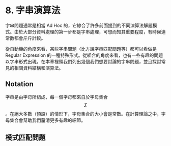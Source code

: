 # 8. 字串演算法

字串問題通常是相當 Ad Hoc 的，它綜合了許多前面提到的不同演算法解題模式。由於大部分資料處理的第一步都是字串處理，可想而知其重要程度，有時候連常數都會斤斤計較。

從自動機的角度來看，某些字串問題（比方說字串匹配問題等）都可以看做是 Regular Expression 的一種特殊形式。從組合的角度來看，也有一些有趣的問題以字串形式出現。在本章裡頭我們列出幾個我們想要討論的字串問題，並且探討常見的相關資料結構和演算法。

## Notation

字串是由字母所組成，每一個字母都來自於字母集合 $$\Sigma$$。在絕大多數（預設）的情形下，字母集合的大小會是常數。在計算理論之中，字母集合會幫助我們釐清更多有趣的細節。

## 模式匹配問題

